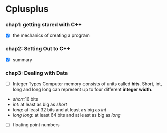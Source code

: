 # Cplusplus

### chap1: getting stared with C++
- [x] the mechanics of creating a program

### chap2: Setting Out to C++
- [x] summary

### chap3: Dealing with Data
- [ ] Integer Types
Computer memory consists of units called **bits**. Short, int, long and long long can represent up to four different **integer width**.
- *short*:16 bits
- *int*: at least as big as *short*
- *long*: at least 32 bits and at least as big as *int*
- *long long*: at least 64 bits and at least as big as *long*


- [ ] floating point numbers
